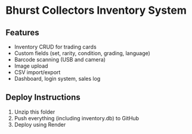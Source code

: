 # Bhurst Collectors Inventory System

## Features
- Inventory CRUD for trading cards
- Custom fields (set, rarity, condition, grading, language)
- Barcode scanning (USB and camera)
- Image upload
- CSV import/export
- Dashboard, login system, sales log

## Deploy Instructions
1. Unzip this folder
2. Push everything (including inventory.db) to GitHub
3. Deploy using Render
